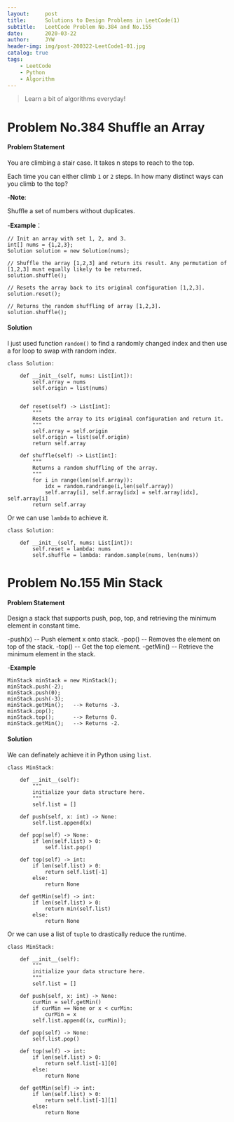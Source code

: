 ```yaml
---
layout:     post
title:      Solutions to Design Problems in LeetCode(1)
subtitle:   LeetCode Problem No.384 and No.155
date:       2020-03-22
author:     JYW
header-img: img/post-200322-LeetCode1-01.jpg
catalog: true
tags:
    - LeetCode
    - Python
    - Algorithm
---
```


>Learn a bit of algorithms everyday!

# Problem No.384 Shuffle an Array

#### Problem Statement

You are climbing a stair case. It takes n steps to reach to the top.

Each time you can either climb `1` or `2` steps. In how many distinct ways can you climb to the top?

-**Note**:

Shuffle a set of numbers without duplicates.

-**Example**：
```
// Init an array with set 1, 2, and 3.
int[] nums = {1,2,3};
Solution solution = new Solution(nums);

// Shuffle the array [1,2,3] and return its result. Any permutation of [1,2,3] must equally likely to be returned.
solution.shuffle();

// Resets the array back to its original configuration [1,2,3].
solution.reset();

// Returns the random shuffling of array [1,2,3].
solution.shuffle();
```

#### Solution

I just used function `random()` to find a randomly changed index and then use a for loop to swap with random index.
```
class Solution:

    def __init__(self, nums: List[int]):
        self.array = nums
        self.origin = list(nums)
        

    def reset(self) -> List[int]:
        """
        Resets the array to its original configuration and return it.
        """
        self.array = self.origin
        self.origin = list(self.origin)
        return self.array

    def shuffle(self) -> List[int]:
        """
        Returns a random shuffling of the array.
        """
        for i in range(len(self.array)):
            idx = random.randrange(i,len(self.array))
            self.array[i], self.array[idx] = self.array[idx], self.array[i]
        return self.array
``` 
Or we can use `lambda` to achieve it.
```
class Solution:

    def __init__(self, nums: List[int]):
        self.reset = lambda: nums
        self.shuffle = lambda: random.sample(nums, len(nums))
```

# Problem No.155 Min Stack

#### Problem Statement

Design a stack that supports push, pop, top, and retrieving the minimum element in constant time.

-push(x) -- Push element x onto stack.
-pop() -- Removes the element on top of the stack.
-top() -- Get the top element.
-getMin() -- Retrieve the minimum element in the stack.

-**Example**
```
MinStack minStack = new MinStack();
minStack.push(-2);
minStack.push(0);
minStack.push(-3);
minStack.getMin();   --> Returns -3.
minStack.pop();
minStack.top();      --> Returns 0.
minStack.getMin();   --> Returns -2.
```

#### Solution

We can definately achieve it in Python using `list`.
```
class MinStack:

    def __init__(self):
        """
        initialize your data structure here.
        """
        self.list = []

    def push(self, x: int) -> None:
        self.list.append(x)

    def pop(self) -> None:
        if len(self.list) > 0:
            self.list.pop()

    def top(self) -> int:
        if len(self.list) > 0:
            return self.list[-1]
        else:
            return None

    def getMin(self) -> int:
        if len(self.list) > 0:
            return min(self.list)
        else:
            return None
``` 
Or we can use a list of `tuple` to drastically reduce the runtime.
```
class MinStack:

    def __init__(self):
        """
        initialize your data structure here.
        """
        self.list = []

    def push(self, x: int) -> None:
        curMin = self.getMin()
        if curMin == None or x < curMin:
            curMin = x
        self.list.append((x, curMin));

    def pop(self) -> None:
        self.list.pop()

    def top(self) -> int:
        if len(self.list) > 0:
            return self.list[-1][0]
        else:
            return None

    def getMin(self) -> int:
        if len(self.list) > 0:
            return self.list[-1][1]
        else:
            return None
```
